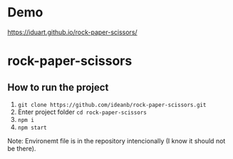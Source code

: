 # Demo
https://iduart.github.io/rock-paper-scissors/

# rock-paper-scissors

## How to run the project 

1. `git clone https://github.com/ideanb/rock-paper-scissors.git`
1. Enter project folder `cd rock-paper-scissors`
1. `npm i`
1. `npm start`

Note: Environemt file is in the repository intencionally (I know it should not be there).
